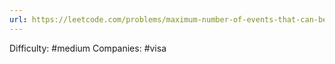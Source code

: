 ```yaml
---
url: https://leetcode.com/problems/maximum-number-of-events-that-can-be-attended
---
```


Difficulty: #medium
Companies: #visa
